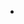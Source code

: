 <!-- @import "[TOC]" {cmd="toc" depthFrom=1 depthTo=6 orderedList=false} -->

<!-- code_chunk_output -->

- [](#)

<!-- /code_chunk_output -->

### 
